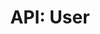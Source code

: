 ---
comment: "/**\n * A model for Users\n *\n * @memberof HashBrown.Common.Models\n */"
meta:
    range:
        - 119
        - 2433
    filename: User.js
    lineno: 10
    columnno: 0
    path: /home/mrzapp/Development/Web/hashbrown-cms/src/Common/Models
    code:
        id: astnode100049141
        name: User
        type: ClassDeclaration
        paramnames:
            - params
classdesc: 'A model for Users'
memberof: HashBrown.Common.Models
name: User
longname: HashBrown.Common.Models.User
kind: class
scope: static
params: []
methods:
    -
        comment: "/**\n     * Gets all project scopes\n     *\n     * @param {String} project\n     * @param {Boolean} upsert\n     *\n     * @returns {Array} scopes\n     */"
        meta:
            range:
                - 665
                - 901
            filename: User.js
            lineno: 33
            columnno: 4
            path: /home/mrzapp/Development/Web/hashbrown-cms/src/Common/Models
            code:
                id: astnode100049210
                name: 'User#getScopes'
                type: MethodDefinition
                paramnames:
                    - project
                    - upsert
            vars:
                "": null
        description: 'Gets all project scopes'
        params:
            -
                type:
                    names:
                        - String
                name: project
            -
                type:
                    names:
                        - Boolean
                name: upsert
        returns:
            -
                type:
                    names:
                        - Array
                description: scopes
        name: getScopes
        longname: 'HashBrown.Common.Models.User#getScopes'
        kind: function
        memberof: HashBrown.Common.Models.User
        scope: instance
    -
        comment: "/**\n     * Checks if a user has a project scope\n     *\n     * @param {String} project\n     * @param {String} scope\n     *\n     * @returns {Boolean} hasScope\n     */"
        meta:
            range:
                - 1076
                - 1468
            filename: User.js
            lineno: 53
            columnno: 4
            path: /home/mrzapp/Development/Web/hashbrown-cms/src/Common/Models
            code:
                id: astnode100049252
                name: 'User#hasScope'
                type: MethodDefinition
                paramnames:
                    - project
                    - scope
            vars:
                "": null
        description: 'Checks if a user has a project scope'
        params:
            -
                type:
                    names:
                        - String
                name: project
            -
                type:
                    names:
                        - String
                name: scope
        returns:
            -
                type:
                    names:
                        - Boolean
                description: hasScope
        name: hasScope
        longname: 'HashBrown.Common.Models.User#hasScope'
        kind: function
        memberof: HashBrown.Common.Models.User
        scope: instance
    -
        comment: "/**\n     * Removes a scope\n     *\n     * @param {String} project\n     * @param {String|Boolean} scope\n     */"
        meta:
            range:
                - 1588
                - 1953
            filename: User.js
            lineno: 76
            columnno: 4
            path: /home/mrzapp/Development/Web/hashbrown-cms/src/Common/Models
            code:
                id: astnode100049323
                name: 'User#removeScope'
                type: MethodDefinition
                paramnames:
                    - project
                    - scope
            vars:
                "": null
        description: 'Removes a scope'
        params:
            -
                type:
                    names:
                        - String
                name: project
            -
                type:
                    names:
                        - String
                        - Boolean
                name: scope
        name: removeScope
        longname: 'HashBrown.Common.Models.User#removeScope'
        kind: function
        memberof: HashBrown.Common.Models.User
        scope: instance
    -
        comment: "/**\n     * Grants a user a scope\n     *\n     * @param {String} project\n     * @param {String} scope\n     */"
        meta:
            range:
                - 2071
                - 2431
            filename: User.js
            lineno: 98
            columnno: 4
            path: /home/mrzapp/Development/Web/hashbrown-cms/src/Common/Models
            code:
                id: astnode100049384
                name: 'User#giveScope'
                type: MethodDefinition
                paramnames:
                    - project
                    - scope
            vars:
                "": null
        description: 'Grants a user a scope'
        params:
            -
                type:
                    names:
                        - String
                name: project
            -
                type:
                    names:
                        - String
                name: scope
        name: giveScope
        longname: 'HashBrown.Common.Models.User#giveScope'
        kind: function
        memberof: HashBrown.Common.Models.User
        scope: instance
shortname: User
layout: docPage
permalink: /docs/hashbrown/common/models/user/
title: 'API: User'
description: 'A model for Users'

---